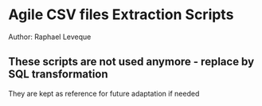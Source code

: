 # Agile CSV files Extraction Scripts
Author: Raphael Leveque

## These scripts are not used anymore - replace by SQL transformation
They are kept as reference for future adaptation if needed